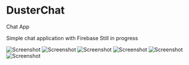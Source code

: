 # DusterChat
Chat App

Simple chat application with Firebase
Still in progress

![Screenshot](duster_chat_1.png) ![Screenshot](duster_chat_2.png)
![Screenshot](duster_chat_3.png) ![Screenshot](duster_chat_4.png)
![Screenshot](duster_chat_5.png) ![Screenshot](duster_chat_6.png)


